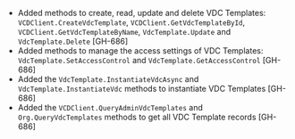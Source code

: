* Added methods to create, read, update and delete VDC Templates: `VCDClient.CreateVdcTemplate`, `VCDClient.GetVdcTemplateById`,
`VCDClient.GetVdcTemplateByName`, `VdcTemplate.Update` and `VdcTemplate.Delete` [GH-686]
* Added methods to manage the access settings of VDC Templates: `VdcTemplate.SetAccessControl` and  `VdcTemplate.GetAccessControl` [GH-686]
* Added the `VdcTemplate.InstantiateVdcAsync` and `VdcTemplate.InstantiateVdc` methods to instantiate VDC Templates [GH-686]
* Added the `VCDClient.QueryAdminVdcTemplates` and `Org.QueryVdcTemplates` methods to get all VDC Template records [GH-686]
